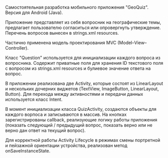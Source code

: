 Самостоятельная разработка мобильного приложения "GeoQuiz".
Версия для Android (Java).

Приложение представляет из себя вопросник на географические темы, предлагает пользователю согласиться или опровергнуть утверждение.
Перечень вопросов вынесен в strings.xml resources. 

Частично применена модель проектирования MVC (Model–View–Controller). 

Класс "Question" используется для инициализации каждого вопроса из вопросника. Содержит приватные поля для хранения ID текстового поля с вопросом из strings.xml resources и булиевое значение ответа на вопрос.

В приложении реализована две Activity, которые состоят из LinearLayout и нескольких дочерних виджетов (TextView, ImageButton, LinearLayout, Button).
Для перехода между активностями и передачи данных используется класс Intent.

В момент инициализации класса QuizActivity, создаются объекты для каждого ворпоса и записываются в массив.
На кнопках зарегистрированы callback, реализующие логику работы приложения (показать следующий / предыдущий вопрос, показать верно или не верно дан ответ на текущий вопрос). 

Для корректной работы Activity Lifecycle в режимах смены портретной и пейзажной ориентации устройства, реализован метод onSaveInstanceState.
